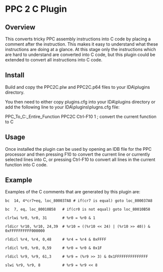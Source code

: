 PPC 2 C Plugin
==============

Overview
--------

This converts tricky PPC assembly instructions into C code by placing a comment
after the instruction. This makes it easy to understand what these instructions
are doing at a glance. At this stage only the instructions which are hard to
understand are converted into C code, but this plugin could be extended to
convert all instructions into C code.

Install
-------

Build and copy the PPC2C.plw and PPC2C.p64 files to your IDA\plugins directory.

You then need to either copy plugins.cfg into your IDA\plugins directory or add
the following line to your IDA\plugins\plugns.cfg file:

PPC_To_C:_Entire_Function		PPC2C		Ctrl-F10	1	; convert the current function to C

Usage
-----

Once installed the plugin can be used by opening an IDB file for the PPC
processor and then pressing F10 to convert the current line or currently
selected lines into C, or pressing Ctrl-F10 to convert all lines in the
current function into C code.

Example
-------

Examples of the C comments that are generated by this plugin are:

    bc  14, 4*cr7+eq, loc_800037A8 # if(cr7 is equal) goto loc_800037A8

    bc  7, eq, loc_80010B58   # if(cr0 is not equal) goto loc_80010B58

    clrlwi %r0, %r0, 31       # %r0 = %r0 & 1

    rldicr %r10, %r10, 24,39  # %r10 = ((%r10 << 24) | (%r10 >> 40)) & 0xFFFFFFFFFF000000

    rldicl %r4, %r4, 0,48     # %r4 = %r4 & 0xFFFF

    rldicl %r0, %r0, 0,59     # %r0 = %r0 & 0x1F

    rldicl %r9, %r9, 61,3     # %r9 = (%r9 >> 3) & 0x1FFFFFFFFFFFFFFF

    slwi %r9, %r9, 8          # %r9 = %r9 << 8


